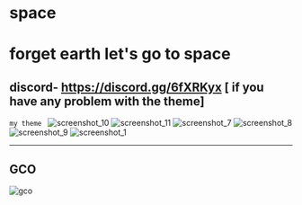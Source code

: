 # space
forget earth let's go to space
=======================================
discord- https://discord.gg/6fXRKyx [ if you have any problem with the theme]
------------------------------------------




```my theme ```
![screenshot_10](https://user-images.githubusercontent.com/31587917/40369278-36130294-5dfb-11e8-8a72-da6f60d27597.png)
![screenshot_11](https://user-images.githubusercontent.com/31587917/40369281-366dfd02-5dfb-11e8-85da-d658ade32a7e.png)
![screenshot_7](https://user-images.githubusercontent.com/31587917/40369282-36b55954-5dfb-11e8-9c3c-6a7ba7818a33.png)
![screenshot_8](https://user-images.githubusercontent.com/31587917/40369283-370b25c8-5dfb-11e8-945f-33ba8c09538d.png)
![screenshot_9](https://user-images.githubusercontent.com/31587917/40369285-37560160-5dfb-11e8-813e-79375e10cbf5.png)
![screenshot_1](https://user-images.githubusercontent.com/31587917/40369338-5a416d36-5dfb-11e8-8c6d-ea6b0ab944a1.png)

-----------------------------------------------
GCO
--------------------------

![gco](https://user-images.githubusercontent.com/31587917/40158597-fc80f11c-59c2-11e8-9507-6b2adc18afb3.png)
